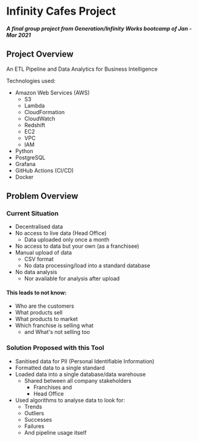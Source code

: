 # Infinity Cafes Project
##### A final group project from Generation/Infinity Works bootcamp of Jan - Mar 2021
## Project Overview
An ETL Pipeline and Data Analytics for Business Intelligence

Technologies used:
* Amazon Web Services (AWS)
  * S3
  * Lambda
  * CloudFormation
  * CloudWatch
  * Redshift
  * EC2
  * VPC
  * IAM
* Python
* PostgreSQL
* Grafana
* GitHub Actions (CI/CD)
* Docker

## Problem Overview
### Current Situation
* Decentralised data
* No access to live data (Head Office)
  * Data uploaded only once a month
* No access to data but your own (as a franchisee)
* Manual upload of data
  * CSV format
  * No data processing/load into a standard database
* No data analysis
  * Nor available for analysis after upload

#### This leads to not know:
* Who are the customers
* What products sell
* What products to market
* Which franchise is selling what
  * and What's not selling too
### Solution Proposed with this Tool

* Sanitised data for PII (Personal Identifiable Information)
* Formatted data to a single standard
* Loaded data into a single database/data warehouse
  * Shared between all company stakeholders
    * Franchises and
    * Head Office
* Used algorithms to analyse data to look for:
  * Trends
  * Outliers
  * Successes
  * Failures
  * And pipeline usage itself
